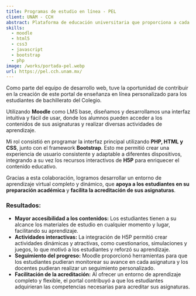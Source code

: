```yaml
---
title: Programas de estudio en línea - PEL
client: UNAM - CCH
abstract: Plataforma de educación universitaria que proporciona a cada docente el material completo de su asignatura en línea.
skills:
  - moodle
  - html5
  - css3
  - javascript
  - bootstrap
  - php
image: /works/portada-pel.webp
url: https://pel.cch.unam.mx/
---
```

Como parte del equipo de desarrollo web, tuve la oportunidad de contribuir en la creación de este portal de enseñanza en línea personalizado para los estudiantes de bachillerato del Colegio.

Utilizando **Moodle** como LMS base, diseñamos y desarrollamos una interfaz intuitiva y fácil de usar, donde los alumnos pueden acceder a los contenidos de sus asignaturas y realizar diversas actividades de aprendizaje.

Mi rol consistió en programar la interfaz principal utilizando **PHP, HTML y CSS**, junto con el framework **Bootstrap**. Esto me permitió crear una experiencia de usuario consistente y adaptable a diferentes dispositivos, integrando a su vez los recursos interactivos de **H5P** para enriquecer el contenido educativo.

Gracias a esta colaboración, logramos desarrollar un entorno de aprendizaje virtual completo y dinámico, que **apoya a los estudiantes en su preparación académica** y **facilita la acreditación de sus asignaturas**.

### **Resultados:**

* **Mayor accesibilidad a los contenidos:** Los estudiantes tienen a su alcance los materiales de estudio en cualquier momento y lugar, facilitando su aprendizaje.
* **Actividades interactivas:** La integración de H5P permitió crear actividades dinámicas y atractivas, como cuestionarios, simulaciones y juegos, lo que motivó a los estudiantes y reforzó su aprendizaje.
* **Seguimiento del progreso:** Moodle proporcionó herramientas para que los estudiantes pudieran monitorear su avance en cada asignatura y los docentes pudieran realizar un seguimiento personalizado.
* **Facilitación de la acreditación:** Al ofrecer un entorno de aprendizaje completo y flexible, el portal contribuyó a que los estudiantes adquirieran las competencias necesarias para acreditar sus asignaturas.
